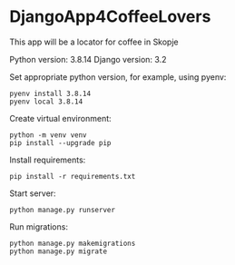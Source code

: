 # DjangoApp4CoffeeLovers
This app will be a locator for coffee in Skopje

Python version: 3.8.14
Django version: 3.2

Set appropriate python version, for example, using pyenv:
```
pyenv install 3.8.14
pyenv local 3.8.14
```

Create virtual environment:
```
python -m venv venv
pip install --upgrade pip
```

Install requirements:
```
pip install -r requirements.txt
```

Start server:
```
python manage.py runserver
```

Run migrations:
```
python manage.py makemigrations
python manage.py migrate
```